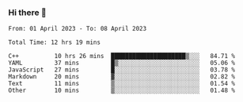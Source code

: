### Hi there 👋

<!--
**wangsy503/wangsy503** is a ✨ _special_ ✨ repository because its `README.md` (this file) appears on your GitHub profile.

Here are some ideas to get you started:

- 🔭 I’m currently working on ...
- 🌱 I’m currently learning ...
- 👯 I’m looking to collaborate on ...
- 🤔 I’m looking for help with ...
- 💬 Ask me about ...
- 📫 How to reach me: ...
- 😄 Pronouns: ...
- ⚡ Fun fact: ...
-->
<!--START_SECTION:waka-->

```text
From: 01 April 2023 - To: 08 April 2023

Total Time: 12 hrs 19 mins

C++          10 hrs 26 mins  █████████████████████▒░░░   84.71 %
YAML         37 mins         █▒░░░░░░░░░░░░░░░░░░░░░░░   05.06 %
JavaScript   27 mins         █░░░░░░░░░░░░░░░░░░░░░░░░   03.78 %
Markdown     20 mins         ▓░░░░░░░░░░░░░░░░░░░░░░░░   02.82 %
Text         11 mins         ▒░░░░░░░░░░░░░░░░░░░░░░░░   01.54 %
Other        10 mins         ▒░░░░░░░░░░░░░░░░░░░░░░░░   01.48 %
```

<!--END_SECTION:waka-->
